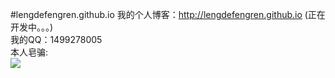 #lengdefengren.github.io
我的个人博客：http://lengdefengren.github.io (正在开发中。。。)<br/>
我的QQ：1499278005<br/>
本人皂骗:<br/>
<img src="http://images.cnblogs.com/cnblogs_com/caidupingblogs/767491/o_asdfa.jpg">

